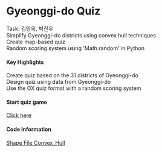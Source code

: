 # Gyeonggi-do Quiz

Task: 김영욱, 박진우<br>
Simplify Gyeonggi-do districts using convex hull techniques<br>
Create map-based quiz<br>
Random scoring system using 'Math.random' in Python

#### Key Highlights

Create quiz based on the 31 districts of Gyeonggi-do<br>
Design quiz using data from Gyeonggi-do<br>
Use the OX quiz format with a random scoring system

#### Start quiz game
[Click here](https://jinuew.github.io/sicm2002-6/assets/quiz.html) 

#### Code Information
[Shape File Convex_Hull](https://github.com/jinuew/sicm2002-6/blob/main/assets/Code/Convex_Hull.ipynb)<br>


